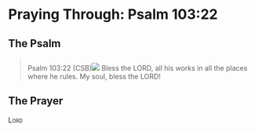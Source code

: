 # Praying Through: Psalm 103:22

## The Psalm

>Psalm 103:22 (CSB)<img class="intro-right" style="margin-top:10px" src="/images/art-paris-psalter.jpg">   Bless the LORD, all his works in all the places where he rules. My soul, bless the LORD!

## The Prayer

<div style="font-variant: small-caps;">
Lord
</div>

